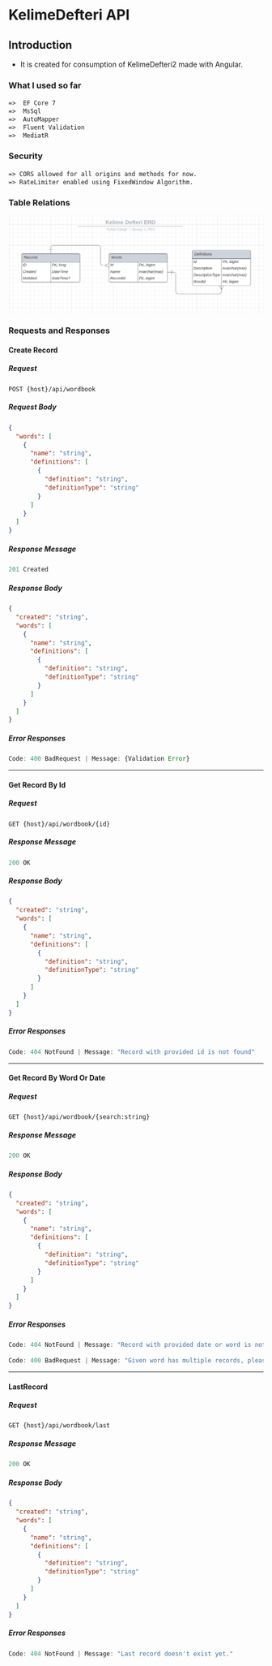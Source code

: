# KelimeDefteri API

## Introduction

- It is created for consumption of KelimeDefteri2 made with Angular.

### What I used so far

    =>  EF Core 7
    =>  MsSql
    =>  AutoMapper
    =>  Fluent Validation
    =>  MediatR
### Security
    => CORS allowed for all origins and methods for now.
    => RateLimiter enabled using FixedWindow Algorithm.

### Table Relations

![Table Relations](./Documents/Pics/KelimeDefteriERD.png)

### Requests and Responses

#### Create Record

##### Request

````
POST {host}/api/wordbook
````

##### Request Body

````json
{
  "words": [
    {
      "name": "string",
      "definitions": [
        {
          "definition": "string",
          "definitionType": "string"
        }
      ]
    }
  ]
}
````

##### Response Message

````js
201 Created
````

##### Response Body

````json
{
  "created": "string",
  "words": [
    {
      "name": "string",
      "definitions": [
        {
          "definition": "string",
          "definitionType": "string"
        }
      ]
    }
  ]
}
````

##### Error Responses

````js
Code: 400 BadRequest | Message: {Validation Error}
````

----------------------------

#### Get Record By Id

##### Request

````
GET {host}/api/wordbook/{id}
````

##### Response Message

````js
200 OK
````

##### Response Body

````json
{
  "created": "string",
  "words": [
    {
      "name": "string",
      "definitions": [
        {
          "definition": "string",
          "definitionType": "string"
        }
      ]
    }
  ]
}
````

##### Error Responses

````js
Code: 404 NotFound | Message: "Record with provided id is not found"
````
--------------------------------

#### Get Record By Word Or Date

##### Request

````
GET {host}/api/wordbook/{search:string}
````

##### Response Message

````js
200 OK
````

##### Response Body

```json
{
  "created": "string",
  "words": [
    {
      "name": "string",
      "definitions": [
        {
          "definition": "string",
          "definitionType": "string"
        }
      ]
    }
  ]
}
```

##### Error Responses

````js
Code: 404 NotFound | Message: "Record with provided date or word is not found"
````
````js
Code: 400 BadRequest | Message: "Given word has multiple records, please provide date instead."
````
------------------
#### LastRecord

##### Request

````
GET {host}/api/wordbook/last
````

##### Response Message

````js
200 OK
````

##### Response Body

````json
{
  "created": "string",
  "words": [
    {
      "name": "string",
      "definitions": [
        {
          "definition": "string",
          "definitionType": "string"
        }
      ]
    }
  ]
}
````
##### Error Responses

````js
Code: 404 NotFound | Message: "Last record doesn't exist yet."
````
